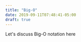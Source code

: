 ```yaml
---
title: "Big-O"
date: 2019-09-11T07:48:41-05:00
draft: true
---
```


Let's discuss Big-O notation here

